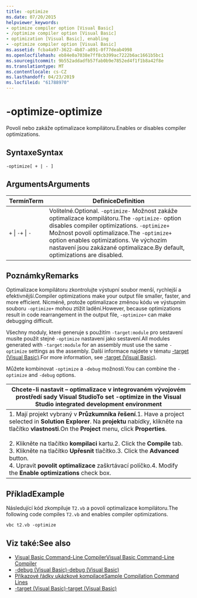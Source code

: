 ```yaml
---
title: -optimize
ms.date: 07/20/2015
helpviewer_keywords:
- optimize compiler option [Visual Basic]
- /optimize compiler option [Visual Basic]
- optimization [Visual Basic], enabling
- -optimize compiler option [Visual Basic]
ms.assetid: fcba4a97-3622-4b87-a891-0f77deab4998
ms.openlocfilehash: eb84e0a7038e7ff8cb399ac7222b6ac1661b5bc1
ms.sourcegitcommit: 9b552addadfb57fab0b9e7852ed4f1f1b8a42f8e
ms.translationtype: MT
ms.contentlocale: cs-CZ
ms.lasthandoff: 04/23/2019
ms.locfileid: "61788970"
---
```

# <a name="-optimize"></a><span data-ttu-id="0b622-102">-optimize</span><span class="sxs-lookup"><span data-stu-id="0b622-102">-optimize</span></span>
<span data-ttu-id="0b622-103">Povolí nebo zakáže optimalizace kompilátoru.</span><span class="sxs-lookup"><span data-stu-id="0b622-103">Enables or disables compiler optimizations.</span></span>  
  
## <a name="syntax"></a><span data-ttu-id="0b622-104">Syntaxe</span><span class="sxs-lookup"><span data-stu-id="0b622-104">Syntax</span></span>  
  
```  
-optimize[ + | - ]  
```  
  
## <a name="arguments"></a><span data-ttu-id="0b622-105">Arguments</span><span class="sxs-lookup"><span data-stu-id="0b622-105">Arguments</span></span>  
  
|<span data-ttu-id="0b622-106">Termín</span><span class="sxs-lookup"><span data-stu-id="0b622-106">Term</span></span>|<span data-ttu-id="0b622-107">Definice</span><span class="sxs-lookup"><span data-stu-id="0b622-107">Definition</span></span>|  
|---|---|  
|<span data-ttu-id="0b622-108">`+` &#124; `-`</span><span class="sxs-lookup"><span data-stu-id="0b622-108">`+` &#124; `-`</span></span>|<span data-ttu-id="0b622-109">Volitelné.</span><span class="sxs-lookup"><span data-stu-id="0b622-109">Optional.</span></span> <span data-ttu-id="0b622-110">`-optimize-` Možnost zakáže optimalizace kompilátoru.</span><span class="sxs-lookup"><span data-stu-id="0b622-110">The `-optimize-` option disables compiler optimizations.</span></span> <span data-ttu-id="0b622-111">`-optimize+` Možnost povolí optimalizace.</span><span class="sxs-lookup"><span data-stu-id="0b622-111">The `-optimize+` option enables optimizations.</span></span> <span data-ttu-id="0b622-112">Ve výchozím nastavení jsou zakázané optimalizace.</span><span class="sxs-lookup"><span data-stu-id="0b622-112">By default, optimizations are disabled.</span></span>|  
  
## <a name="remarks"></a><span data-ttu-id="0b622-113">Poznámky</span><span class="sxs-lookup"><span data-stu-id="0b622-113">Remarks</span></span>  
 <span data-ttu-id="0b622-114">Optimalizace kompilátoru zkontrolujte výstupní soubor menší, rychlejší a efektivnější.</span><span class="sxs-lookup"><span data-stu-id="0b622-114">Compiler optimizations make your output file smaller, faster, and more efficient.</span></span> <span data-ttu-id="0b622-115">Nicméně, protože optimalizace změnou kódu ve výstupním souboru `-optimize+` mohou ztížit ladění.</span><span class="sxs-lookup"><span data-stu-id="0b622-115">However, because optimizations result in code rearrangement in the output file, `-optimize+` can make debugging difficult.</span></span>  
  
 <span data-ttu-id="0b622-116">Všechny moduly, které generuje s použitím `-target:module` pro sestavení musíte použít stejné `-optimize` nastavení jako sestavení.</span><span class="sxs-lookup"><span data-stu-id="0b622-116">All modules generated with `-target:module` for an assembly must use the same `-optimize` settings as the assembly.</span></span> <span data-ttu-id="0b622-117">Další informace najdete v tématu [-target (Visual Basic)](../../../visual-basic/reference/command-line-compiler/target.md).</span><span class="sxs-lookup"><span data-stu-id="0b622-117">For more information, see [-target (Visual Basic)](../../../visual-basic/reference/command-line-compiler/target.md).</span></span>  
  
 <span data-ttu-id="0b622-118">Můžete kombinovat `-optimize` a `-debug` možnosti.</span><span class="sxs-lookup"><span data-stu-id="0b622-118">You can combine the `-optimize` and `-debug` options.</span></span>  
  
|<span data-ttu-id="0b622-119">Chcete-li nastavit – optimalizace v integrovaném vývojovém prostředí sady Visual Studio</span><span class="sxs-lookup"><span data-stu-id="0b622-119">To set -optimize in the Visual Studio integrated development environment</span></span>|  
|---|  
|<span data-ttu-id="0b622-120">1.  Mají projekt vybraný v **Průzkumníka řešení**.</span><span class="sxs-lookup"><span data-stu-id="0b622-120">1.  Have a project selected in **Solution Explorer**.</span></span> <span data-ttu-id="0b622-121">Na **projektu** nabídky, klikněte na tlačítko **vlastnosti**.</span><span class="sxs-lookup"><span data-stu-id="0b622-121">On the **Project** menu, click **Properties**.</span></span><br />     <br /><span data-ttu-id="0b622-122">2.  Klikněte na tlačítko **kompilaci** kartu.</span><span class="sxs-lookup"><span data-stu-id="0b622-122">2.  Click the **Compile** tab.</span></span><br /><span data-ttu-id="0b622-123">3.  Klikněte na tlačítko **Upřesnit** tlačítko.</span><span class="sxs-lookup"><span data-stu-id="0b622-123">3.  Click the **Advanced** button.</span></span><br /><span data-ttu-id="0b622-124">4.  Upravit **povolit optimalizace** zaškrtávací políčko.</span><span class="sxs-lookup"><span data-stu-id="0b622-124">4.  Modify the **Enable optimizations** check box.</span></span>|  
  
## <a name="example"></a><span data-ttu-id="0b622-125">Příklad</span><span class="sxs-lookup"><span data-stu-id="0b622-125">Example</span></span>  
 <span data-ttu-id="0b622-126">Následující kód zkompiluje `T2.vb` a povolí optimalizace kompilátoru.</span><span class="sxs-lookup"><span data-stu-id="0b622-126">The following code compiles `T2.vb` and enables compiler optimizations.</span></span>  
  
```console
vbc t2.vb -optimize  
```  
  
## <a name="see-also"></a><span data-ttu-id="0b622-127">Viz také:</span><span class="sxs-lookup"><span data-stu-id="0b622-127">See also</span></span>

- [<span data-ttu-id="0b622-128">Visual Basic Command-Line Compiler</span><span class="sxs-lookup"><span data-stu-id="0b622-128">Visual Basic Command-Line Compiler</span></span>](../../../visual-basic/reference/command-line-compiler/index.md)
- [<span data-ttu-id="0b622-129">-debug (Visual Basic)</span><span class="sxs-lookup"><span data-stu-id="0b622-129">-debug (Visual Basic)</span></span>](../../../visual-basic/reference/command-line-compiler/debug.md)
- [<span data-ttu-id="0b622-130">Příkazové řádky ukázkové kompilace</span><span class="sxs-lookup"><span data-stu-id="0b622-130">Sample Compilation Command Lines</span></span>](../../../visual-basic/reference/command-line-compiler/sample-compilation-command-lines.md)
- [<span data-ttu-id="0b622-131">-target (Visual Basic)</span><span class="sxs-lookup"><span data-stu-id="0b622-131">-target (Visual Basic)</span></span>](../../../visual-basic/reference/command-line-compiler/target.md)

